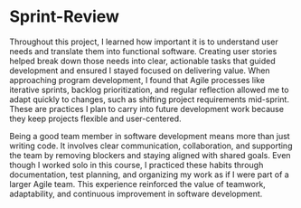 # Sprint-Review
Throughout this project, I learned how important it is to understand user needs and translate them into functional software. Creating user stories helped break down those needs into clear, actionable tasks that guided development and ensured I stayed focused on delivering value. When approaching program development, I found that Agile processes like iterative sprints, backlog prioritization, and regular reflection allowed me to adapt quickly to changes, such as shifting project requirements mid-sprint. These are practices I plan to carry into future development work because they keep projects flexible and user-centered.

Being a good team member in software development means more than just writing code. It involves clear communication, collaboration, and supporting the team by removing blockers and staying aligned with shared goals. Even though I worked solo in this course, I practiced these habits through documentation, test planning, and organizing my work as if I were part of a larger Agile team. This experience reinforced the value of teamwork, adaptability, and continuous improvement in software development.

